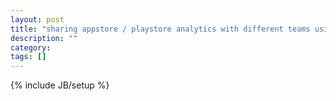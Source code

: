 ```yaml
---
layout: post
title: "sharing appstore / playstore analytics with different teams using app annie"
description: ""
category: 
tags: []
---
```

{% include JB/setup %}

